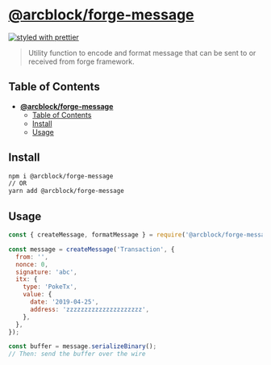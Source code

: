 # [**@arcblock/forge-message**](https://github.com/arcblock/forge-js)

[![styled with prettier](https://img.shields.io/badge/styled_with-prettier-ff69b4.svg)](https://github.com/prettier/prettier)

> Utility function to encode and format message that can be sent to or received from forge framework.

## Table of Contents

- [**@arcblock/forge-message**](#arcblockforge-message)
  - [Table of Contents](#table-of-contents)
  - [Install](#install)
  - [Usage](#usage)

## Install

```sh
npm i @arcblock/forge-message
// OR
yarn add @arcblock/forge-message
```

## Usage

```js
const { createMessage, formatMessage } = require('@arcblock/forge-message');

const message = createMessage('Transaction', {
  from: '',
  nonce: 0,
  signature: 'abc',
  itx: {
    type: 'PokeTx',
    value: {
      date: '2019-04-25',
      address: 'zzzzzzzzzzzzzzzzzzzzz',
    },
  },
});

const buffer = message.serializeBinary();
// Then: send the buffer over the wire
```
